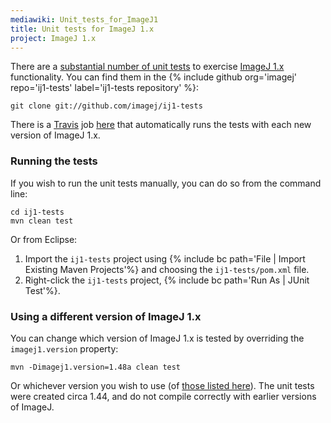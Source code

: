 ```yaml
---
mediawiki: Unit_tests_for_ImageJ1
title: Unit tests for ImageJ 1.x
project: ImageJ 1.x
---
```


There are a [substantial number of unit tests](/news/2011-10-07-unit-tests-for-imagej-1-45) to exercise [ImageJ 1.x](/software/imagej-1.x) functionality. You can find them in the {% include github org='imagej' repo='ij1-tests' label='ij1-tests repository' %}:

    git clone git://github.com/imagej/ij1-tests

There is a [Travis](/develop/travis) job [here](https://travis-ci.com/imagej/ij1-tests) that automatically runs the tests with each new version of ImageJ 1.x.

### Running the tests

If you wish to run the unit tests manually, you can do so from the command line:

    cd ij1-tests
    mvn clean test

Or from Eclipse:

1.  Import the `ij1-tests` project using {% include bc path='File | Import Existing Maven Projects'%} and choosing the `ij1-tests/pom.xml` file.
2.  Right-click the `ij1-tests` project, {% include bc path='Run As | JUnit Test'%}.

### Using a different version of ImageJ 1.x

You can change which version of ImageJ 1.x is tested by overriding the `imagej1.version` property:

    mvn -Dimagej1.version=1.48a clean test

Or whichever version you wish to use (of [those listed here](https://maven.scijava.org/content/groups/public/net/imagej/ij/)). The unit tests were created circa 1.44, and do not compile correctly with earlier versions of ImageJ.
